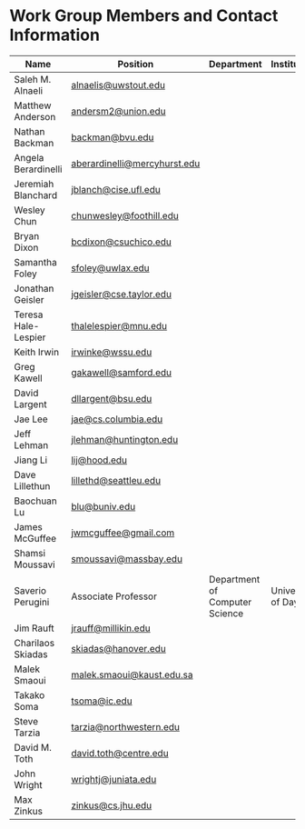 # Work Group Members and Contact Information

| Name | Position | Department | Institution | E-mail | Webpage |
| ---- | -------- | ---------- | ----------- | ------ | ------- |
Saleh M. Alnaeli | alnaelis@uwstout.edu |
Matthew Anderson | andersm2@union.edu |
Nathan Backman | backman@bvu.edu |
Angela Berardinelli | aberardinelli@mercyhurst.edu |
Jeremiah Blanchard | jblanch@cise.ufl.edu |
Wesley Chun | chunwesley@foothill.edu |
Bryan Dixon | bcdixon@csuchico.edu |
Samantha Foley | sfoley@uwlax.edu |
Jonathan Geisler | jgeisler@cse.taylor.edu |
Teresa Hale-Lespier | thalelespier@mnu.edu |
Keith Irwin | irwinke@wssu.edu |
Greg Kawell | gakawell@samford.edu |
David Largent | dllargent@bsu.edu |
Jae Lee | jae@cs.columbia.edu |
Jeff Lehman | jlehman@huntington.edu |
Jiang Li | lij@hood.edu |
Dave Lillethun | lillethd@seattleu.edu |
Baochuan Lu | blu@buniv.edu |
James McGuffee | jwmcguffee@gmail.com |
Shamsi Moussavi | smoussavi@massbay.edu |
Saverio Perugini | Associate Professor | Department of Computer Science | University of Dayton | saverio@udayton.edu | http://academic.udayton.edu/SaverioPerugini/ |
Jim Rauft | jrauff@millikin.edu |
Charilaos Skiadas | skiadas@hanover.edu |
Malek Smaoui | malek.smaoui@kaust.edu.sa |
Takako Soma | tsoma@ic.edu |
Steve Tarzia | tarzia@northwestern.edu |
David M. Toth | david.toth@centre.edu |
John Wright | wrightj@juniata.edu |
Max Zinkus | zinkus@cs.jhu.edu |
